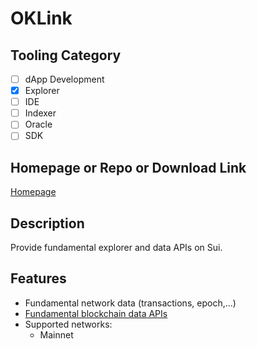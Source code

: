# OKLink

## Tooling Category

- [ ] dApp Development
- [x] Explorer
- [ ] IDE
- [ ] Indexer
- [ ] Oracle
- [ ] SDK

## Homepage or Repo or Download Link

[Homepage](https://www.oklink.com/sui)

## Description

Provide fundamental explorer and data APIs on Sui.

## Features
- Fundamental network data (transactions, epoch,...)
- [Fundamental blockchain data APIs](https://www.oklink.com/docs/en/#fundamental-blockchain-data)
- Supported networks:
    - Mainnet
